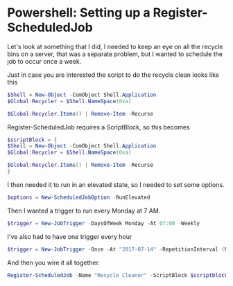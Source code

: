# Powershell: Setting up a Register-ScheduledJob

Let's look at something that I did, I needed to keep an eye on all the recycle bins on a server, that was a separate problem, but I wanted to schedule the job to occur once a week.

Just in case you are interested the script to do the recycle clean looks like this

```powershell
$Shell = New-Object -ComObject Shell.Application
$Global:Recycler = $Shell.NameSpace(0xa)

$Global:Recycler.Items() | Remove-Item -Recurse
```

Register-ScheduledJob requires a ScriptBlock, so this becomes

```powershell
$scriptBlock = {
$Shell = New-Object -ComObject Shell.Application
$Global:Recycler = $Shell.NameSpace(0xa)

$Global:Recycler.Items() | Remove-Item -Recurse
}
```

I then needed it to run in an elevated state, so I needed to set some options.

```powershell
$options = New-ScheduledJobOption -RunElevated
```

Then I wanted a trigger to run every Monday at 7 AM.

```powershell
$trigger = New-JobTrigger -DaysOfWeek Monday -At 07:00 -Weekly
```

I've also had to have one trigger every hour

```powershell
$trigger = New-JobTrigger -Once -At "2017-07-14" -RepetitionInterval (New-TimeSpan -Hour 1) -RepetitionDuration ([TimeSpan]::MaxValue)
```

And then you wire it all together.

```powershell
Register-ScheduledJob -Name "Recycle Cleaner" -ScriptBlock $scriptblock -Trigger $trigger -ScheduledJobOption $options
```